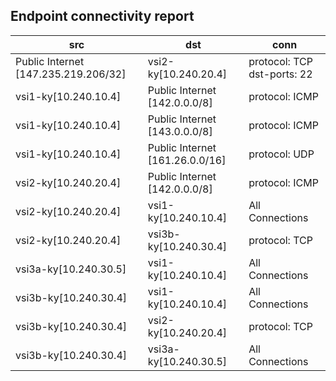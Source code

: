 ## Endpoint connectivity report
| src | dst | conn |
|-----|-----|------|
| Public Internet [147.235.219.206/32] | vsi2-ky[10.240.20.4] | protocol: TCP dst-ports: 22 |
| vsi1-ky[10.240.10.4] | Public Internet [142.0.0.0/8] | protocol: ICMP |
| vsi1-ky[10.240.10.4] | Public Internet [143.0.0.0/8] | protocol: ICMP |
| vsi1-ky[10.240.10.4] | Public Internet [161.26.0.0/16] | protocol: UDP |
| vsi2-ky[10.240.20.4] | Public Internet [142.0.0.0/8] | protocol: ICMP |
| vsi2-ky[10.240.20.4] | vsi1-ky[10.240.10.4] | All Connections |
| vsi2-ky[10.240.20.4] | vsi3b-ky[10.240.30.4] | protocol: TCP |
| vsi3a-ky[10.240.30.5] | vsi1-ky[10.240.10.4] | All Connections |
| vsi3b-ky[10.240.30.4] | vsi1-ky[10.240.10.4] | All Connections |
| vsi3b-ky[10.240.30.4] | vsi2-ky[10.240.20.4] | protocol: TCP |
| vsi3b-ky[10.240.30.4] | vsi3a-ky[10.240.30.5] | All Connections |